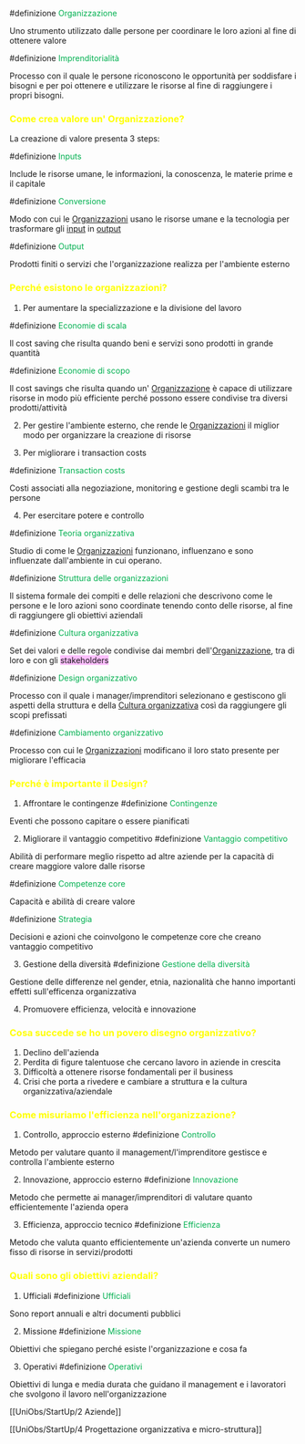  #definizione <font color="#00b050">Organizzazione</font>

   Uno strumento utilizzato dalle persone per coordinare le loro azioni al fine di ottenere valore

 #definizione <font color="#00b050">Imprenditorialità</font>

  Processo con il quale le persone riconoscono le opportunità per soddisfare i bisogni e per poi ottenere e utilizzare le risorse al fine di raggiungere i propri bisogni.

### <font color="#ffff00">Come crea valore un' Organizzazione?</font>

 La creazione di valore presenta 3 steps:

 #definizione <font color="#00b050">Inputs</font>

  Include le risorse umane, le informazioni, la conoscenza, le materie prime e il capitale


 #definizione <font color="#00b050">Conversione</font>

  Modo con cui le <u>Organizzazioni</u> usano le risorse umane e la tecnologia per trasformare gli <u>input</u> in <u>output</u>


 #definizione <font color="#00b050">Output</font>

   Prodotti finiti o servizi che l'organizzazione realizza per l'ambiente esterno


### <font color="#ffff00">Perché esistono le organizzazioni?</font>

1. Per aumentare la specializzazione e la divisione del lavoro 

#definizione <font color="#00b050">Economie di scala</font>

 Il cost saving che risulta quando beni e servizi sono prodotti in grande quantità


#definizione <font color="#00b050">Economie di scopo</font>

 Il cost savings che risulta quando un' <u>Organizzazione</u> è capace di utilizzare risorse in modo più efficiente perché possono essere condivise tra diversi prodotti/attività


2. Per gestire l'ambiente esterno, che rende le <u>Organizzazioni</u> il miglior modo per  organizzare la creazione di risorse

3. Per migliorare i transaction costs

#definizione <font color="#00b050">Transaction costs</font> 

 Costi associati alla negoziazione, monitoring e gestione degli scambi tra le persone


4.  Per esercitare potere e controllo

#definizione <font color="#00b050">Teoria organizzativa</font>

 Studio di come le <u>Organizzazioni</u> funzionano, influenzano e sono influenzate dall'ambiente in cui operano.

#definizione <font color="#00b050">Struttura delle organizzazioni</font>

 Il sistema formale dei compiti e delle relazioni che descrivono come le persone e le loro azioni sono coordinate tenendo conto delle risorse, al fine di raggiungere gli obiettivi aziendali

#definizione <font color="#00b050">Cultura organizzativa</font>

 Set dei valori e delle regole condivise dai membri dell'<u>Organizzazione</u>, tra di loro e con gli <span style="background:#fdbfff">stakeholders</span> 

#definizione <font color="#00b050">Design organizzativo</font>

 Processo con il quale i manager/imprenditori selezionano e gestiscono gli aspetti della struttura e della <u>Cultura organizzativa</u> così da raggiungere gli scopi prefissati

#definizione <font color="#00b050">Cambiamento organizzativo</font>

 Processo con cui le <u>Organizzazioni</u> modificano il loro stato presente per migliorare l'efficacia

### <font color="#ffff00">Perché è importante il Design?</font>

1. Affrontare le contingenze
 #definizione  <font color="#00b050">Contingenze</font>

  Eventi che possono capitare o essere pianificati

 2. Migliorare il vantaggio competitivo
 #definizione <font color="#00b050">Vantaggio competitivo</font>

  Abilità di performare meglio rispetto ad altre aziende per la capacità di creare maggiore valore dalle risorse

 #definizione <font color="#00b050">Competenze core</font>

  Capacità e abilità di creare valore


 #definizione <font color="#00b050">Strategia</font>

  Decisioni e azioni che coinvolgono le competenze core che creano vantaggio competitivo

 3.  Gestione della diversità
 #definizione <font color="#00b050">Gestione della diversità</font>

  Gestione delle differenze nel gender, etnia, nazionalità che hanno importanti effetti sull'efficenza organizzativa 

 4. Promuovere efficienza, velocità e innovazione

### <font color="#ffff00">Cosa succede se ho un povero disegno organizzativo?</font>
1. Declino dell'azienda
2. Perdita di figure talentuose che cercano lavoro in aziende in crescita
3. Difficoltà a ottenere risorse fondamentali per il business
4. Crisi che porta a rivedere e cambiare a struttura e la cultura organizzativa/aziendale

### <font color="#ffff00">Come misuriamo l'efficienza nell'organizzazione?</font>
1. Controllo, approccio esterno
 #definizione <font color="#00b050">Controllo</font>

  Metodo per valutare quanto il management/l'imprenditore gestisce e controlla l'ambiente esterno

 2. Innovazione, approccio esterno
 #definizione <font color="#00b050">Innovazione</font> 

  Metodo che permette ai manager/imprenditori di valutare quanto efficientemente l'azienda opera

 3. Efficienza, approccio tecnico
 #definizione <font color="#00b050">Efficienza</font>

  Metodo che valuta quanto efficientemente un'azienda converte un numero fisso di risorse in servizi/prodotti

### <font color="#ffff00">Quali sono gli obiettivi aziendali?</font>

 1. Ufficiali
 #definizione <font color="#00b050">Ufficiali</font>

  Sono report annuali e altri documenti pubblici


 2. Missione
 #definizione <font color="#00b050">Missione</font>

  Obiettivi che spiegano perché esiste l'organizzazione e cosa fa


 3. Operativi
 #definizione <font color="#00b050">Operativi</font>

  Obiettivi di lunga e media durata che guidano il management e i lavoratori che svolgono il lavoro nell'organizzazione



[[UniObs/StartUp/2 Aziende]]

[[UniObs/StartUp/4 Progettazione organizzativa e micro-struttura]]